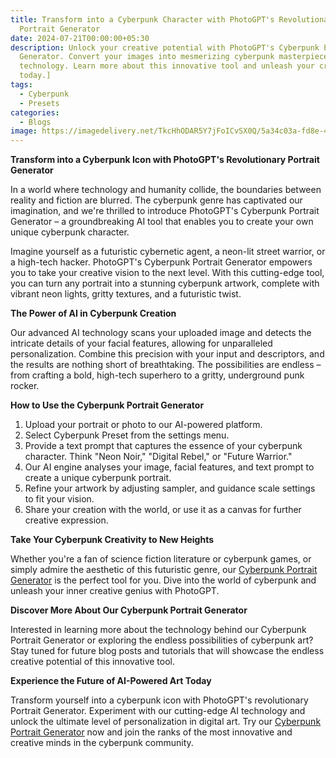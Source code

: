 ```yaml
---
title: Transform into a Cyberpunk Character with PhotoGPT's Revolutionary
  Portrait Generator
date: 2024-07-21T00:00:00+05:30
description: Unlock your creative potential with PhotoGPT's Cyberpunk Portrait
  Generator. Convert your images into mesmerizing cyberpunk masterpieces with AI
  technology. Learn more about this innovative tool and unleash your creativity
  today.]
tags:
  - Cyberpunk
  - Presets
categories:
  - Blogs
image: https://imagedelivery.net/TkcHhODAR5Y7jFoICvSX0Q/5a34c03a-fd8e-47bf-48a7-40682c5be300/q=100,gamma=1.1
---
```

**Transform into a Cyberpunk Icon with PhotoGPT's Revolutionary Portrait Generator**

In a world where technology and humanity collide, the boundaries between reality and fiction are blurred. The cyberpunk genre has captivated our imagination, and we're thrilled to introduce PhotoGPT's Cyberpunk Portrait Generator – a groundbreaking AI tool that enables you to create your own unique cyberpunk character.


Imagine yourself as a futuristic cybernetic agent, a neon-lit street warrior, or a high-tech hacker. PhotoGPT's Cyberpunk Portrait Generator empowers you to take your creative vision to the next level. With this cutting-edge tool, you can turn any portrait into a stunning cyberpunk artwork, complete with vibrant neon lights, gritty textures, and a futuristic twist.

**The Power of AI in Cyberpunk Creation**

Our advanced AI technology scans your uploaded image and detects the intricate details of your facial features, allowing for unparalleled personalization. Combine this precision with your input and descriptors, and the results are nothing short of breathtaking. The possibilities are endless – from crafting a bold, high-tech superhero to a gritty, underground punk rocker.

**How to Use the Cyberpunk Portrait Generator**

1. Upload your portrait or photo to our AI-powered platform.
2. Select Cyberpunk Preset from the settings menu.
3. Provide a text prompt that captures the essence of your cyberpunk character. Think "Neon Noir," "Digital Rebel," or "Future Warrior."
4. Our AI engine analyses your image, facial features, and text prompt to create a unique cyberpunk portrait.
5. Refine your artwork by adjusting sampler, and guidance scale settings to fit your vision.
6. Share your creation with the world, or use it as a canvas for further creative expression.

**Take Your Cyberpunk Creativity to New Heights**

Whether you're a fan of science fiction literature or cyberpunk games, or simply admire the aesthetic of this futuristic genre, our [Cyberpunk Portrait Generator](https://www.photogptai.com/presets/cyberpunk) is the perfect tool for you. Dive into the world of cyberpunk and unleash your inner creative genius with PhotoGPT.

**Discover More About Our Cyberpunk Portrait Generator**

Interested in learning more about the technology behind our Cyberpunk Portrait Generator or exploring the endless possibilities of cyberpunk art? Stay tuned for future blog posts and tutorials that will showcase the endless creative potential of this innovative tool.

**Experience the Future of AI-Powered Art Today**

Transform yourself into a cyberpunk icon with PhotoGPT's revolutionary Portrait Generator. Experiment with our cutting-edge AI technology and unlock the ultimate level of personalization in digital art. Try our [Cyberpunk Portrait Generator](https://www.photogptai.com/presets/cyberpunk) now and join the ranks of the most innovative and creative minds in the cyberpunk community.

